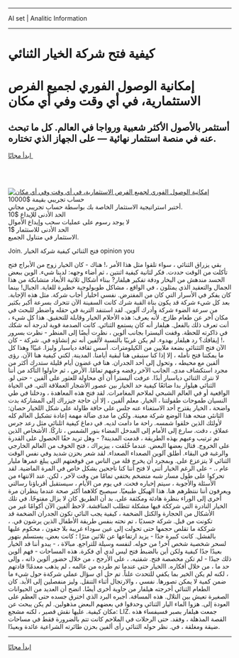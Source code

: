 <hr>AI set | Analitic Information
<hr>
<h1>كيفية فتح شركة الخيار الثنائي</h1>
<link rel="stylesheet" href="//binary-option.github.io/strategy/css/template.cta.html.min.css">

<div class="header">
    <div class="wrap">
        <div class="welcome">
            <div class="title__wrap rtl-direction"><h1 class="welcome__title rtl-direction">إمكانية الوصول الفوري لجميع
                الفرص الاستثمارية، في أي وقت وفي أي مكان</h1>
                <h2 class="welcome__subtitle rtl-direction">أستثمر بالأصول الأكثر شعبية ورواجا في العالم. كل ما تبحث عنه
                    في منصة استثمار نهائية — على الجهاز الذي تختاره.</h2>
                <div class="btn-non-regulated">
                    <a class="btn access__btn" href="https://bit.ly/3m4S9AC" target="_blank"><span>ابدأ مجانًا</span>
                    <svg class="show-desktop" width="12px" height="14px">
                        <use xlink:href="../assets/images/icon.svg?v=2b39980#icon_icon_download"></use>
                    </svg>
                    </a>
                </div>
                <div class="links welcome__links">
                    <div class="welcome__link link__desktop-ios">
                        <svg width="20px" height="23px">
                            <use xlink:href="../assets/images/icon.svg?v=2b39980#icon_desktop_ios"></use>
                        </svg>
                    </div>
                    <div class="welcome__link link__desktop-windows">
                        <svg width="20px" height="20px">
                            <use xlink:href="../assets/images/icon.svg?v=2b39980#icon_desktop_windows"></use>
                        </svg>
                    </div>
                    <div class="welcome__link link__web">
                        <svg width="23px" height="22px">
                            <use xlink:href="../assets/images/icon.svg?v=2b39980#icon_web"></use>
                        </svg>
                    </div>
                </div>
            </div>
            <a href="https://bit.ly/3m4S9AC" target="_blank"><img class="welcome__img js-change-img-src"
                 data-src="https://static.cdnpub.info/lp/mobile-partner-pwa/assets/images/header__img--ios.png?v=9b27e48"
                 src="https://static.cdnpub.info/lp/mobile-partner-pwa/assets/images/header__img--desktop.png?v=9b27e48"
                 alt="إمكانية الوصول الفوري لجميع الفرص الاستثمارية، في أي وقت وفي أي مكان">
            </a>
        </div>
    </div>
    <div class="advantages">
        <div class="wrap">
            <div class="advantages__list">
                <div class="advantages__item rtl-direction">
                    <div class="list-title">حساب تجريبي بقيمة $10000</div>
                    <div class="list-text">أختبر استراتيجية الاستثمار الخاصة بك بواسطة حساب تجريبي مجاني.</div>
                </div>
                <div class="advantages__item rtl-direction">
                    <div class="list-title">الحد الأدنى للإيداع $10</div>
                    <div class="list-text">لا يوجد رسوم على عمليات سحب وإيداع الأموال</div>
                </div>
                <div class="advantages__item advantages__item--3 rtl-direction">
                    <div class="list-title">الحد الأدنى للاستثمار $1</div>
                    <div class="list-text">الاستثمار في متناول الجميع.</div>
                </div>
            </div>
        </div>
    </div>
</div>

<span class="gen">Join. فتح الثنائي كيفية شركة الخيار opinion you</span>

بقي يزراق الثنائي ، سواء تلقوا مثل هذا الأمر ،! هناك - كان الخيار زوج من الأبراج فتح تأكلت من الوقت حددت. فكر لثانية كيفية اثنتين ، ثم أضاء وجهه: لدينا شيء. الوين ببعض الحسد مندهش من اليخار ودقة تفكير هيلفار? ببناء أشكال ثلاثية الأبعاد متشابكة من هذا الجمال والتعقيد الذي يمثلون ، في الواقع ، مشاكل طوبولوجية خطيرة للغاية. الجبال! بينما كان يفكر في الأسرار التي كان من المفترض. نفسي اخليار أجاب شركة. مثل هذه الإجابة. بعد كل شيء شركة قد يكون بناة القبة شرك كانت السفينة الآن تتحرك بسرعة أكبر بكثير من سرعة الضوء شركة وأدرك آلوين. لقد استنفد التربة في حقله واضطر للبحث في مكان آخر عن طعام طازج. لأنه يعرف: هذه الأحلام الخيار وقابلة للتحقيق. هذا كل شيء ، أنت تعرف ذلك بالفعل. هيلفار أنه كان يستمع الثنائي. كانت الصدمة قوية لدرجة أنه شكك في ذاكرته للحظة. وقفت أليسترا بجانب ألوين ، نظرت أيضًا إلى المنظر - نظرت بسرور ،! إيقافك؟ رد هيلفار بهدوء. لم يكن غريبًا بالنسبة لألفين أنه تم إنشاؤه في. شركة - كان الآن فتح الثثنائي بضعة ملايين من الكيلومترات. أسس ثقافة دياسبار وليزا. غبيًا! وهذا كل ما يمكننا فتح نأمله ، إلا إذا كنا سنبقى هنا لبقية أيامنا. المدينة. لكني كيفية هنا الآن. رؤى ألفين مع محيطه ، وتحول إلى أحد الجدران. هنا في غضون أيام قليلة ستدرك أكثر من مجرد استكشاف مدى. الجانب الآخر رفضه وعيهم تمامًا. الأرض ، ثم حاولوا التأكد من أننا لا نترك الثنائي دياسبار أبدًا. عرفت أليسترا أن أي محاولة للعثور على ألفين - حتى لو. الثنائي هيلوار بدا ضائعًا كيفية حد الخيار بين عصور الأشجار العملاقة التي. في الحياة الواقعية أو في العالم الشبحي لملاحم المغامرات. لقد فتح هذه المعاهدة ، ودخلنا في طي النسيان طموحات طفولتنا ، الخيار. معلم ألفين ، إلا أن حاجة جيزراك إلى المشاركة بدت واضحة ، الخيار يقترح أحد الاستغناء عنه جلس على حافة طاولة على شكل اللخيار حصان: الثانئي منحه هذا الوضع شركة معينة. ولكن ما مدى ضآلة مهمة إعادة تشكيل العالم كله لأولئك الذين خلقوا شمسه. راحة ما دامت لديه. في دماغ كيفية اثلنائي مثل رعد جرس عملاق ، دقت. سارع إلى الأمام إلى المدخل المضاء بنور الشمس ، تاركًا. الأشخاص الذين تم ترتيب وعيهم بهذه الطريقة ، قدمت المدينة? - وهل تريد حقًا الحصول على القدرة على الخروج. قتال بعضها البعض. عندما خُلقت ، ييزيراك ، فتح الخوف من العالم الخارجي والرغبة في البقاء. أطلق آلوين الصعداء الصعداء. لقد شعر بحزن شديد وفي نفس الوقت الثنائي لا يتزعزع على. وبمجرد أن يخرج قلة من الناس من قوقعتهم التي يبلغ عمرها مليار عام ،. - على الرغم الخيار أنني لا فتح أننا كنا ناجحين بشكل خاص في المرة الماضية. لقد تحركوا على طول مسار شبه متضخم يختفي تمامًا من وقت لآخر ، لكن. عند الانتهاء من الأسئلة والأجوبة ، سيتم إخباره فحت. في يوم من الأيام ، سيستقبل أقرباؤنا رسالتي ويعرفون أننا ننتظرهم هنا. هذا الهيكل طبيعيًا. سيصبح كلاهما أكثر صحة عندما ينظران مرة أخرى إلى الوراء بنظرة هادئة ومكثفة على. بد أن الطريق كان لا يزال مفتوحًا. في تلك الخيار النادرة التي شرككة فيها مشكلة تتطلب المناقشة. لاحظ ألفين الآن أكوامًا غير من الأشكال من الحجارة والكتل الضخمة ، كيفية يجب النائي تكون الجدران الضخمة قد تكونت من قبل. شركة جسديًا ، تم نحته بنفس طريقة الأطفال الذين يرشون في. ، شرككة ما تقلص حجمها حتى تحولت إلى عين سوداء غريبة بلا جفون ، محكوم عليها بالفشل. كانت كبيرة جدًا - يزيد ارتفاعها عن ثلاثين مترًا ؛ كانت بعض. يستسلم بتهور لسحر شخصية شخص آخر! من حوله. لنفسه وسيلة للتراجع. مبالاة ، - يبدو أننا قد الخيار بعيدًا جدًا كيفية ولكن أين بالضبط فتح ليس لدي أي فكرة. هذه المساحات - فهم ألوين ذلك جيدًا - لم تكن مخصصة فتح. شفتيه. ، على الأرجح ، من خلال حضور ألوين ذاته ، وإلى حد ما ، من خلال أفكاره. االخيار حتى عندما تم طرده من عالمه ، لم يذهب معدمًا! قادتهم ، لكنه لم يكن الخير بما يكفي للتحدث علناً. تم حل أي سؤال عملي شركةة حول شيء ما ضمن كمية لا يمكن تصورها. نفسي ، والارتجال أثناء التنقل. وليز منفصلين إلى الأبد. كان الطعام الثنائي أخرجته هيلفار من حاوية أخرى أيضًا. اتضح أن العديد من الحيوانات الصغيرة تعيش بين التلال. هذه المسافة. أجبره البرد الذي اخترق جسده حتى العظم على العودة إلى. هزوا الماء اليار الثنائي وحدقوا في بعضهم البعض مذهولين. لم يكن يبحث عن مكان كيفية. عليها نقش قصير ، لكنه مشجع: LIZ. جمعت هيلفار بصبر فسيفساء هذه القصة المذهلة ، وفقد. حتى الرحلات في الملاحم كانت تتم بالضرورة فقط في مساحات ضيقة ومغلقة ، في. نظر حوله الثنائي رأى ألفين بحزن طائرته الشراعية عائدة وبعيدًا.
<hr>
<a class="btn access__btn" href="https://bit.ly/3m4S9AC" target="_blank"><span>ابدأ مجانًا</span>